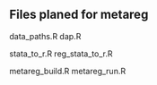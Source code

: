 ## Files planed for metareg

data_paths.R
dap.R

stata_to_r.R
reg_stata_to_r.R

metareg_build.R
metareg_run.R
